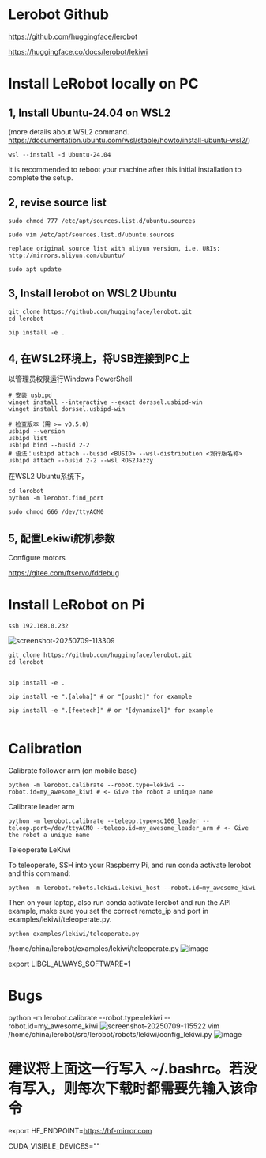 # Lerobot Github
https://github.com/huggingface/lerobot


https://huggingface.co/docs/lerobot/lekiwi


# Install LeRobot locally on PC

## 1, Install Ubuntu-24.04 on WSL2

(more details about WSL2 command. https://documentation.ubuntu.com/wsl/stable/howto/install-ubuntu-wsl2/)

```
wsl --install -d Ubuntu-24.04 
```
It is recommended to reboot your machine after this initial installation to complete the setup.

## 2, revise source list

```
sudo chmod 777 /etc/apt/sources.list.d/ubuntu.sources

sudo vim /etc/apt/sources.list.d/ubuntu.sources

replace original source list with aliyun version, i.e. URIs: http://mirrors.aliyun.com/ubuntu/

sudo apt update
```

## 3, Install lerobot on WSL2 Ubuntu
```
git clone https://github.com/huggingface/lerobot.git
cd lerobot

pip install -e .

```

## 4, 在WSL2环境上，将USB连接到PC上

以管理员权限运行Windows PowerShell

```
# 安装 usbipd 
winget install --interactive --exact dorssel.usbipd-win
winget install dorssel.usbipd-win

# 检查版本（需 >= v0.5.0）
usbipd --version  
usbipd list
usbipd bind --busid 2-2
# 语法：usbipd attach --busid <BUSID> --wsl-distribution <发行版名称>  
usbipd attach --busid 2-2 --wsl ROS2Jazzy

```

在WSL2 Ubuntu系统下，
```
cd lerobot
python -m lerobot.find_port

sudo chmod 666 /dev/ttyACM0

```


## 5, 配置Lekiwi舵机参数
Configure motors

https://gitee.com/ftservo/fddebug




# Install LeRobot on Pi 

```
ssh 192.168.0.232
```
![screenshot-20250709-113309](https://github.com/user-attachments/assets/37d84162-9c6a-4239-bf1e-d1b1ce5e49f7)

```
git clone https://github.com/huggingface/lerobot.git
cd lerobot


pip install -e .

pip install -e ".[aloha]" # or "[pusht]" for example

pip install -e ".[feetech]" # or "[dynamixel]" for example


```


# Calibration

Calibrate follower arm (on mobile base)
```
python -m lerobot.calibrate --robot.type=lekiwi --robot.id=my_awesome_kiwi # <- Give the robot a unique name
```

Calibrate leader arm
```
python -m lerobot.calibrate --teleop.type=so100_leader --teleop.port=/dev/ttyACM0 --teleop.id=my_awesome_leader_arm # <- Give the robot a unique name
```


Teleoperate LeKiwi

To teleoperate, SSH into your Raspberry Pi, and run conda activate lerobot and this command:

```
python -m lerobot.robots.lekiwi.lekiwi_host --robot.id=my_awesome_kiwi
```
Then on your laptop, also run conda activate lerobot and run the API example, make sure you set the correct remote_ip and port in examples/lekiwi/teleoperate.py.

```
python examples/lekiwi/teleoperate.py
```

/home/china/lerobot/examples/lekiwi/teleoperate.py
![image](https://github.com/user-attachments/assets/c93cb1c6-aef4-477c-ab5a-0893141f4ae5)


export LIBGL_ALWAYS_SOFTWARE=1

# Bugs
python -m lerobot.calibrate --robot.type=lekiwi --robot.id=my_awesome_kiwi
![screenshot-20250709-115522](https://github.com/user-attachments/assets/3d2ad2f6-916a-4e67-bb63-889994c8c3a4)
vim /home/china/lerobot/src/lerobot/robots/lekiwi/config_lekiwi.py
![image](https://github.com/user-attachments/assets/cbc00e78-9db2-4e96-81ed-07c73ee6185a)


# 建议将上面这一行写入 ~/.bashrc。若没有写入，则每次下载时都需要先输入该命令
export HF_ENDPOINT=https://hf-mirror.com

CUDA_VISIBLE_DEVICES=""



